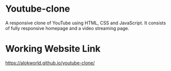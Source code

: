 # Youtube-clone
A responsive clone of YouTube using HTML, CSS and JavaScript. It consists of fully responsive homepage and a video streaming page.
# Working Website Link
https://alokworld.github.io/youtube-clone/
